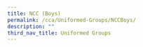 ```yaml
---
title: NCC (Boys)
permalink: /cca/Uniformed-Groups/NCCBoys/
description: ""
third_nav_title: Uniformed Groups
---
```

